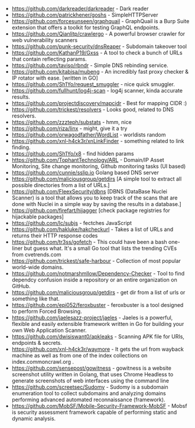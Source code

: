 * https://github.com/darkreader/darkreader - Dark reader
* https://github.com/patrickhener/goshs - SimpleHTTPServer
* https://github.com/forcesunseen/graphquail - GraphQuail is a Burp Suite extension that offers a toolkit for testing GraphQL endpoints.
* https://github.com/Qianlitp/crawlergo - A powerful browser crawler for web vulnerability scanners
* https://github.com/punk-security/dnsReaper - Subdomain takeover tool
* https://github.com/KathanP19/Gxss - A tool to check a bunch of URLs that contain reflecting params.
* https://github.com/taviso/rbndr - Simple DNS rebinding service.
* https://github.com/kitabisa/mubeng - An incredibly fast proxy checker & IP rotator with ease. [written in GO]
* https://github.com/Sh1Yo/request_smuggler - nice quick smuggler.
* https://github.com/fullhunt/log4j-scan - log4j scanner, kinda accurate results.
* https://github.com/projectdiscovery/mapcidr - Best for mapping CIDR :)
* https://github.com/trickest/resolvers - Looks good, related to DNS resolvers.
* https://github.com/zzzteph/substats - hmm, nice 
* https://github.com/riza/linx - might, give it a try 
* https://github.com/orwagodfather/WordList - worldists random
* https://github.com/xnl-h4ck3r/xnLinkFinder - something related to link finding.
* https://github.com/Sh1Yo/x8 - find hidden params
* https://github.com/TophantTechnology/ARL - Domain/IP Asset Monitoring, Site change monitoring, Github monitoring tasks (UI based)
* https://github.com/cunnie/sslip.io Golang based DNS server
* https://github.com/maliciousgroup/getdirs [A simple tool to extract all possible directories from a list of URLs.]
* https://github.com/FleexSecurity/dbns [DBNS (DataBase Nuclei Scanner) is a tool that allows you to keep track of the scans that are done with Nuclei in a simple way by saving the results in a database.]
* https://github.com/firefart/hijagger [check package registries for hijackable packages]
* https://github.com/lc/subjs - fectches JavaScript
* https://github.com/hakluke/hakcheckurl - Takes a list of URLs and returns their HTTP response codes
* https://github.com/tr3ss/gofetch - This could have been a bash one-liner but guess what. It's a small Go tool that lists the trending CVEs from cvetrends.com
* https://github.com/trickest/safe-harbour - Collection of most popular world-wide domains.
* https://github.com/notmarshmllow/Dependency-Checker - Tool to find dependcy confusion inside a repository or an entire organization on GitHub.
* https://github.com/maliciousgroup/getdirs - get dir from a list of urls or something like that.
* https://github.com/epi052/feroxbuster - feroxbuster is a tool designed to perform Forced Browsing.
* https://github.com/jaelesazz-project/jaeles - Jaeles is a powerful, flexible and easily extensible framework written in Go for building your own Web Application Scanner.
* https://github.com/dwisiswant0/apkleaks - Scanning APK file for URIs, endpoints & secrets.
* https://github.com/xnl-h4ck3r/waymore - It gets the url from wayback machine as well as from one of the index collections on index.commoncrawl.org .
* https://github.com/sensepost/gowitness - gowitness is a website screenshot utility written in Golang, that uses Chrome Headless to generate screenshots of web interfaces using the command line
* https://github.com/screetsec/Sudomy - Sudomy is a subdomain enumeration tool to collect subdomains and analyzing domains performing advanced automated reconnaissance (framework). 
* https://github.com/MobSF/Mobile-Security-Framework-MobSF - Mobsf is security assessment framework capable of performing static and dynamic analysis.
